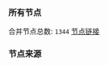 ### 所有节点
合并节点总数: `1344`
[节点链接](https://raw.githubusercontent.com/rzhy1/11/master/sub/sub_merge_base64.txt)

### 节点来源